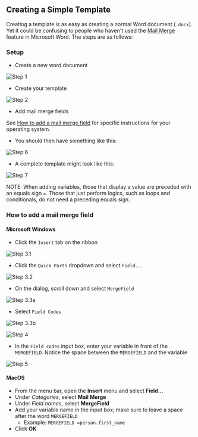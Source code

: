 ## Creating a Simple Template

Creating a template is as easy as creating a normal Word document (`.docx`). Yet it could be confusing to people who haven't used the [Mail Merge](https://support.office.com/en-us/article/Use-mail-merge-to-send-bulk-email-messages-0f123521-20ce-4aa8-8b62-ac211dedefa4) feature in Microsoft Word. The steps are as follows:

### Setup
- Create a new word document

![Step 1](/misc/step_1.png)

- Create your template

![Step 2](/misc/step_2.png)

- Add mail merge fields

See [How to add a mail merge field](#how-to-add-a-mail-merge-field) for specific instructions for your operating system.

- You should then have something like this:

![Step 6](/misc/step_6.png)

- A complete template might look like this:

![Step 7](/misc/step_7.png)

NOTE: When adding variables, those that display a value are preceded with an equals sign `=`. Those that just perform logics, such as loops and conditionals, do not need a preceding equals sign.

### How to add a mail merge field

#### Microsoft Windows

- Click the `Insert` tab on the ribbon

![Step 3.1](/misc/step_3_1.png)

- Click the `Quick Parts` dropdown and select `Field...`

![Step 3.2](/misc/step_3_2.png)

- On the dialog, scroll down and select `MergeField`

![Step 3.3a](/misc/step_3_3_a.png)

 - Select `Field Codes`

![Step 3.3b](/misc/step_3_3_b.png)

![Step 4](/misc/step_4.png)

- In the `Field codes` input box, enter your variable in front of the `MERGEFIELD`. Notice the space between the `MERGEFIELD` and the variable

![Step 5](/misc/step_5.png)

#### MacOS
- From the menu bar, open the **Insert** menu and select **Field...**
- Under *Categories*, select **Mail Merge**
- Under *Field names*, select **MergeField**
- Add your variable name in the input box; make sure to leave a space after the word `MERGEFIELD`
  - Example: `MERGEFIELD =person.first_name`
- Click **OK**